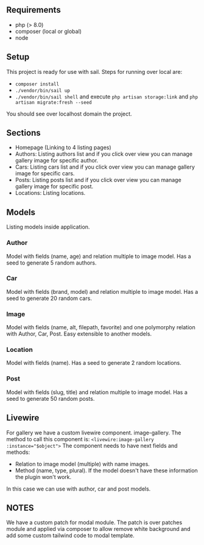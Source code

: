 ## Requirements
 - php (> 8.0)
 - composer (local or global)
 - node

## Setup

This project is ready for use with sail. Steps for running over local are:
 - `composer install`
 - `./vendor/bin/sail up`
 - `./vendor/bin/sail shell` and execute `php artisan storage:link` and `php artisan migrate:fresh --seed`

 You should see over localhost domain the project.

## Sections

- Homepage (Linking to 4 listing pages)
- Authors: Listing authors list and if you click over view you can manage gallery image for specific author.
- Cars: Listing cars list and if you click over view you can manage gallery image for specific cars.
- Posts: Listing posts list and if you click over view you can manage gallery image for specific post.
- Locations: Listing locations.

## Models
Listing models inside application.

### Author
Model with fields (name, age) and relation multiple to image model.
Has a seed to generate 5 random authors.

### Car
Model with fields (brand, model) and relation multiple to image model.
Has a seed to generate 20 random cars.

### Image
Model with fields (name, alt, filepath, favorite) and one polymorphy relation with Author, Car, Post. Easy extensible to another models.

### Location
Model with fields (name).
Has a seed to generate 2 random locations.

### Post
Model with fields (slug, title) and relation multiple to image model.
Has a seed to generate 50 random posts.

## Livewire

For gallery we have a custom livewire component. image-gallery. The method to call this component is:
`<livewire:image-gallery :instance="$object">`
The component needs to have next fields and methods:
- Relation to image model (multiple) with name images.
- Method (name, type, plural). 
If the model doesn't have these information the plugin won't work.

 In this case we can use with author, car and post models.

## NOTES

We have a custom patch for modal module. The patch is over patches module and applied via composer to allow remove white background and add some custom tailwind code to modal template.

